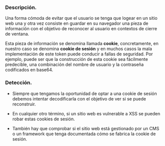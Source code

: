 ### Descripción.

Una forma cómoda de evitar que el usuario se tenga que logear en un sitio web una y otra vez consiste en guardar en su navegador una pieza de información con el objetivo de reconocer al usuario en contextos de cierre de ventana.

Esta pieza de información se denomina llamada **cookie**, concretamente, en nuestro caso se denomina **cookie de sesión** y en muchos casos la mala implementación de este token puede conducir a fallas de seguridad. Por ejemplo, puede ser que la construcción de esta cookie sea fácilmente predecible, una combinación del nombre de usuario y la contraseña codificados en base64.

### Detección.

- Siempre que tengamos la oportunidad de optar a una cookie de sesión debemos intentar decodificarla con el objetivo de ver si se puede reconstruir.

- En cualquier otro término, si un sitio web es vulnerable a XSS se pueden robar estas cookies de sesión.

- También hay que comprobar si el sitio web está gestionado por un CMS o un framework que tenga documentada cómo se fabrica la cookie de sesión.